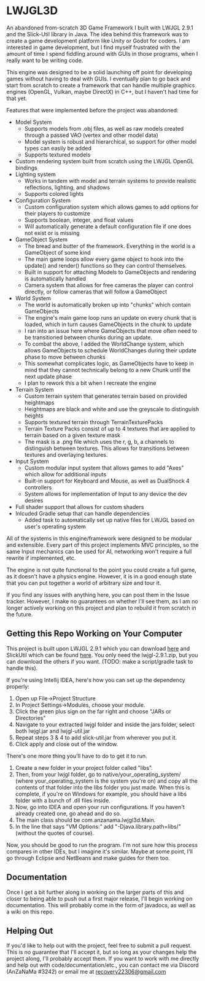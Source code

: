 # LWJGL3D
An abandoned from-scratch 3D Game Framework I built with LWJGL 2.9.1 and the Slick-Util library in Java. The idea behind this framework was to create a game development platform like Unity or Godot for coders. I am interested in game development, but I find myself frustrated with the amount of time I spend fiddling around with GUIs in those programs, when I really want to be writing code.

This engine was designed to be a solid launching off point for developing games without having to deal with GUIs. I eventually plan to go back and start from scratch to create a framework that can handle multiple graphics engines (OpenGL, Vulkan, maybe DirectX) in C++, but I haven't had time for that yet.

Features that were implemented before the project was abandoned:
* Model System
  * Supports models from .obj files, as well as raw models created through a passed VAO (vertex and other model data)
  * Model system is robust and hierarchical, so support for other model types can easily be added
  * Supports textured models
* Custom rendering system built from scratch using the LWJGL OpenGL bindings
* Lighting system
  * Works in tandem with model and terrain systems to provide realistic reflections, lighting, and shadows
  * Supports colored lights
* Configuration System
  * Custom configuration system which allows games to add options for their players to customize
  * Supports boolean, integer, and float values
  * Will automatically generate a default configuration file if one does not exist or is missing
* GameObject System
  * The bread and butter of the framework. Everything in the world is a GameObject of some kind
  * The main game loops allow every game object to hook into the update() and render() functions so they can control themselves.
  * Built in support for attaching Models to GameObjects and rendering is automatically handled
  * Camera system that allows for free cameras the player can control directly, or follow cameras that will follow a GameObject
* World System
  * The world is automatically broken up into "chunks" which contain GameObjects
  * The engine's main game loop runs an update on every chunk that is loaded, which in turn causes GameObjects in the chunk to update
  * I ran into an issue here where GameObjects that move often need to be transitioned between chunks during an update.
  * To combat the above, I added the WorldChange system, which allows GameObjects to schedule WorldChanges during their update phase to move between chunks
  * This somewhat complicates logic, as GameObjects have to keep in mind that they cannot technically belong to a new Chunk until the next update phase
  * I plan to rework this a bit when I recreate the engine
* Terrain System
  * Custom terrain system that generates terrain based on provided heightmaps
  * Heightmaps are black and white and use the greyscale to distinguish heights
  * Supports textured terrain through TerrainTexturePacks
  * Terrain Texture Packs consist of up to 4 textures that are applied to terrain based on a given texture mask
  * The mask is a .png file which uses the r, g, b, a channels to distinguish between textures. This allows for transitions between textures and overlaying textures.
* Input System
  * Custom modular input system that allows games to add "Axes" which allow for additional inputs
  * Built-in support for Keyboard and Mouse, as well as DualShock 4 controllers
  * System allows for implementation of Input to any device the dev desires
* Full shader support that allows for custom shaders
* Inlcuded Gradle setup that can handle dependencies
  * Added task to automatically set up native files for LWJGL based on user's operating system

All of the systems in this engine/framework were designed to be modular and extensible. Every part of this project implements MVC principles, so the same Input mechanics can be used for AI, networking won't require a full rewrite if implemented, etc.

The engine is not quite functional to the point you could create a full game, as it doesn't have a physics engine. However, it is in a good enough state that you can put together a world of arbitrary size and tour it.

If you find any issues with anything here, you can post them in the Issue tracker. However, I make no guarantees on whether I'll see them, as I am no longer actively working on this project and plan to rebuild it from scratch in the future.

## Getting this Repo Working on Your Computer
This project is built upon LWJGL 2.9.1 which you can download [here](https://sourceforge.net/projects/java-game-lib/files/Official%20Releases/LWJGL%202.9.1/) and SlickUtil which can be found [here](http://slick.ninjacave.com/slick-util/). You only need the lwjgl-2.9.1.zip, but you can download the others if you want. (TODO: make a script/gradle task to handle this). 

If you're using Intellij IDEA, here's how you can set up the dependency properly:
1) Open up File->Project Structure
2) In Project Settings->Modules, choose your module.
3) Click the green plus sign on the far right and choose "JARs or Directories"
4) Navigate to your extracted lwjgl folder and inside the jars folder, select both lwjgl.jar and lwjgl-util.jar
5) Repeat steps 3 & 4 to add slick-util.jar from wherever you put it.
6) Click apply and close out of the window.

There's one more thing you'll have to do to get it to run. 
1) Create a new folder in your project folder called "libs". 
2) Then, from your lwjgl folder, go to native/your_operating_system/ (where your_operating_system is the system you're on) and copy all the contents of that folder into the libs folder you just made. When this is complete, if you're on Windows for example, you should have a libs folder with a bunch of .dll files inside. 
3) Now, go into IDEA and open your run configurations. If you haven't already created one, go ahead and do so. 
4) The main class should be com.anzanama.lwjgl3d.Main. 
5) In the line that says "VM Options:" add "-Djava.library.path=libs/" (without the quotes of course).

Now, you should be good to run the program. I'm not sure how this process compares in other IDEs, but I imagine it's similar. Maybe at some point, I'll go through Eclipse and NetBeans and make guides for them too.

## Documentation
Once I get a bit further along in working on the larger parts of this and closer to being able to push out a first major release, I'll begin working on documentation. This will probably come in the form of javadocs, as well as a wiki on this repo.

## Helping Out
If you'd like to help out with the project, feel free to submit a pull request. This is no guarantee that I'll accept it, but so long as your changes help the project along, I'll probably accept them. If you want to work with me directly and help out with code/documentation/etc., you can contact me via Discord (AnZaNaMa \#3242) or email me at recovery22306@gmail.com
